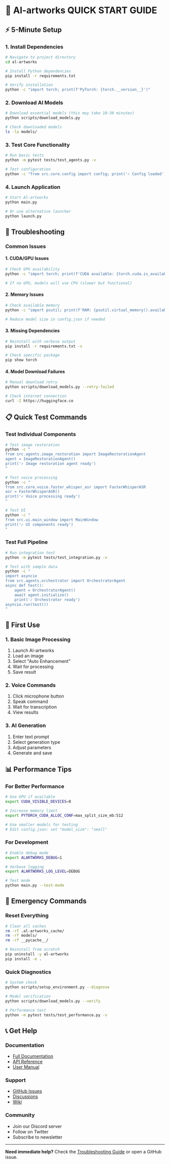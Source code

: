 # 🚀 Al-artworks QUICK START GUIDE

## ⚡ **5-Minute Setup**

### **1. Install Dependencies**
```bash
# Navigate to project directory
cd al-artworks

# Install Python dependencies
pip install -r requirements.txt

# Verify installation
python -c "import torch; print(f'PyTorch: {torch.__version__}')"
```

### **2. Download AI Models**
```bash
# Download essential models (this may take 10-30 minutes)
python scripts/download_models.py

# Check downloaded models
ls -la models/
```

### **3. Test Core Functionality**
```bash
# Run basic tests
python -m pytest tests/test_agents.py -v

# Test configuration
python -c "from src.core.config import config; print('✓ Config loaded')"
```

### **4. Launch Application**
```bash
# Start Al-artworks
python main.py

# Or use alternative launcher
python launch.py
```

## 🔧 **Troubleshooting**

### **Common Issues**

#### **1. CUDA/GPU Issues**
```bash
# Check GPU availability
python -c "import torch; print(f'CUDA available: {torch.cuda.is_available()}')"

# If no GPU, models will use CPU (slower but functional)
```

#### **2. Memory Issues**
```bash
# Check available memory
python -c "import psutil; print(f'RAM: {psutil.virtual_memory().available / 1e9:.1f} GB')"

# Reduce model size in config.json if needed
```

#### **3. Missing Dependencies**
```bash
# Reinstall with verbose output
pip install -r requirements.txt -v

# Check specific package
pip show torch
```

#### **4. Model Download Failures**
```bash
# Manual download retry
python scripts/download_models.py --retry-failed

# Check internet connection
curl -I https://huggingface.co
```

## 📋 **Quick Test Commands**

### **Test Individual Components**
```bash
# Test image restoration
python -c "
from src.agents.image_restoration import ImageRestorationAgent
agent = ImageRestorationAgent()
print('✓ Image restoration agent ready')
"

# Test voice processing
python -c "
from src.core.voice.faster_whisper_asr import FasterWhisperASR
asr = FasterWhisperASR()
print('✓ Voice processing ready')
"

# Test UI
python -c "
from src.ui.main_window import MainWindow
print('✓ UI components ready')
"
```

### **Test Full Pipeline**
```bash
# Run integration test
python -m pytest tests/test_integration.py -v

# Test with sample data
python -c "
import asyncio
from src.agents.orchestrator import OrchestratorAgent
async def test():
    agent = OrchestratorAgent()
    await agent.initialize()
    print('✓ Orchestrator ready')
asyncio.run(test())
"
```

## 🎯 **First Use**

### **1. Basic Image Processing**
1. Launch Al-artworks
2. Load an image
3. Select "Auto Enhancement"
4. Wait for processing
5. Save result

### **2. Voice Commands**
1. Click microphone button
2. Speak command
3. Wait for transcription
4. View results

### **3. AI Generation**
1. Enter text prompt
2. Select generation type
3. Adjust parameters
4. Generate and save

## 📊 **Performance Tips**

### **For Better Performance**
```bash
# Use GPU if available
export CUDA_VISIBLE_DEVICES=0

# Increase memory limit
export PYTORCH_CUDA_ALLOC_CONF=max_split_size_mb:512

# Use smaller models for testing
# Edit config.json: set "model_size": "small"
```

### **For Development**
```bash
# Enable debug mode
export ALARTWORKS_DEBUG=1

# Verbose logging
export ALARTWORKS_LOG_LEVEL=DEBUG

# Test mode
python main.py --test-mode
```

## 🚨 **Emergency Commands**

### **Reset Everything**
```bash
# Clear all caches
rm -rf .al-artworks_cache/
rm -rf models/
rm -rf __pycache__/

# Reinstall from scratch
pip uninstall -y al-artworks
pip install -e .
```

### **Quick Diagnostics**
```bash
# System check
python scripts/setup_environment.py --diagnose

# Model verification
python scripts/download_models.py --verify

# Performance test
python -m pytest tests/test_performance.py -v
```

## 📞 **Get Help**

### **Documentation**
- [Full Documentation](README_ENHANCED.md)
- [API Reference](docs/API_REFERENCE.md)
- [User Manual](docs/USER_MANUAL.md)

### **Support**
- [GitHub Issues](https://github.com/your-repo/al-artworks/issues)
- [Discussions](https://github.com/your-repo/al-artworks/discussions)
- [Wiki](https://github.com/your-repo/al-artworks/wiki)

### **Community**
- Join our Discord server
- Follow on Twitter
- Subscribe to newsletter

---

**Need immediate help?** Check the [Troubleshooting Guide](TROUBLESHOOTING.md) or open a GitHub issue. 